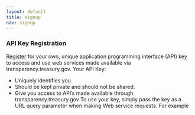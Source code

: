 ```yaml
---
layout: default
title: signup
nav: signup
---
```


### API Key Registration

[Register](https://api.data.gov/signup) for your own, unique application programming interface (API) key to access and use web services made available via transparency.treasury.gov. 
Your API Key:
*	Uniquely identifies you
*	Should be kept private and should not be shared.
*	Give you access to API’s made available through transparency.treasury.gov
To use your key, simply pass the key as a URL query parameter when making Web service requests. For example

